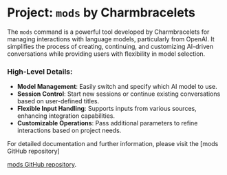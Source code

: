 # Project: `mods` by Charmbracelets

The `mods` command is a powerful tool developed by Charmbracelets for managing interactions with language models, particularly from OpenAI. It simplifies the process of creating, continuing, and customizing AI-driven conversations while providing users with flexibility in model selection.

### High-Level Details:

- **Model Management**: Easily switch and specify which AI model to use.
- **Session Control**: Start new sessions or continue existing conversations based on user-defined titles.
- **Flexible Input Handling**: Supports inputs from various sources, enhancing integration capabilities.
- **Customizable Operations**: Pass additional parameters to refine interactions based on project needs.

For detailed documentation and further information, please visit the [mods GitHub repository]

[mods GitHub repository](https://github.com/charmbracelet/mods).